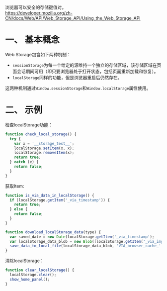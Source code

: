浏览器可以安全的存储键值对。  
https://developer.mozilla.org/zh-CN/docs/Web/API/Web_Storage_API/Using_the_Web_Storage_API  

# 一、 基本概念
Web Storage包含如下两种机制：  
* `sessionStorage`为每一个给定的源维持一个独立的存储区域，该存储区域在页面会话期间可用（即只要浏览器处于打开状态，包括页面重新加载和恢复）。  
* `localStorage`同样的功能，但是浏览器重启后仍然存在。  

这两种机制通过`Window.sessionStorage`和`Window.localStorage`属性使用。

# 二、 示例
检查localStorage功能：  
```js
function check_local_storage() {
  try {
    var x = '__storage_test__';
    localStorage.setItem(x, x);
    localStorage.removeItem(x);
    return true;
  } catch (e) {
    return false;
  }
}
```
获取Item:  
```js
function is_via_data_in_localStorage() {
  if (localStorage.getItem('_via_timestamp')) {
    return true;
  } else {
    return false;
  }
}

function download_localStorage_data(type) {
  var saved_date = new Date(localStorage.getItem('_via_timestamp');
  var localStorage_data_blob = new Blob([localStorage.getItem('_via_img_metadata')], {type: 'text/json;charset=utf-8'});
  save_data_to_local_file(localStorage_data_blob, 'VIA_browser_cache_' + saved_date + '.json');
}
```
清除localStorage：  
```js
function clear_localStorage() {
  localStorage.clear();
  show_home_panel();
}
```
